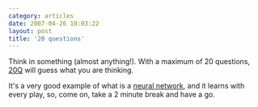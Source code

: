 ```yaml
---
category: articles
date: 2007-04-26 10:03:22
layout: post
title: '20 questions'
---
```


<p>Think in something (almost anything!). With a maximum of 20 questions, <a href="http://20q.net">20Q</a> will guess what you are thinking.</p>

<p>It's a very good example of what is a <a href="http://en.wikipedia.org/wiki/Neural_network">neural network</a>, and it learns with every play, so, come on, take a 2 minute break and have a go.</p>
